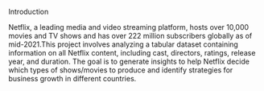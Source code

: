 Introduction

Netflix, a leading media and video streaming platform, hosts over 10,000 movies and TV shows and has over 222 million subscribers globally as of mid-2021.This project involves analyzing a tabular dataset containing information on all Netflix content, including cast, directors, ratings, release year, and duration. The goal is to generate insights to help Netflix decide which types of shows/movies to produce and identify strategies for business growth in different countries.
